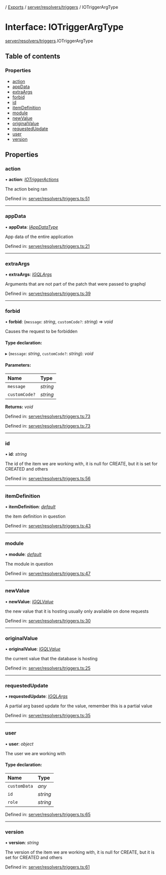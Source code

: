 [](../README.md) / [Exports](../modules.md) / [server/resolvers/triggers](../modules/server_resolvers_triggers.md) / IOTriggerArgType

# Interface: IOTriggerArgType

[server/resolvers/triggers](../modules/server_resolvers_triggers.md).IOTriggerArgType

## Table of contents

### Properties

- [action](server_resolvers_triggers.iotriggerargtype.md#action)
- [appData](server_resolvers_triggers.iotriggerargtype.md#appdata)
- [extraArgs](server_resolvers_triggers.iotriggerargtype.md#extraargs)
- [forbid](server_resolvers_triggers.iotriggerargtype.md#forbid)
- [id](server_resolvers_triggers.iotriggerargtype.md#id)
- [itemDefinition](server_resolvers_triggers.iotriggerargtype.md#itemdefinition)
- [module](server_resolvers_triggers.iotriggerargtype.md#module)
- [newValue](server_resolvers_triggers.iotriggerargtype.md#newvalue)
- [originalValue](server_resolvers_triggers.iotriggerargtype.md#originalvalue)
- [requestedUpdate](server_resolvers_triggers.iotriggerargtype.md#requestedupdate)
- [user](server_resolvers_triggers.iotriggerargtype.md#user)
- [version](server_resolvers_triggers.iotriggerargtype.md#version)

## Properties

### action

• **action**: [*IOTriggerActions*](../enums/server_resolvers_triggers.iotriggeractions.md)

The action being ran

Defined in: [server/resolvers/triggers.ts:51](https://github.com/onzag/itemize/blob/5fcde7cf/server/resolvers/triggers.ts#L51)

___

### appData

• **appData**: [*IAppDataType*](server.iappdatatype.md)

App data of the entire application

Defined in: [server/resolvers/triggers.ts:21](https://github.com/onzag/itemize/blob/5fcde7cf/server/resolvers/triggers.ts#L21)

___

### extraArgs

• **extraArgs**: [*IGQLArgs*](gql_querier.igqlargs.md)

Arguments that are not part of the patch that were passed to graphql

Defined in: [server/resolvers/triggers.ts:39](https://github.com/onzag/itemize/blob/5fcde7cf/server/resolvers/triggers.ts#L39)

___

### forbid

• **forbid**: (`message`: *string*, `customCode?`: *string*) => *void*

Causes the request to be forbidden

#### Type declaration:

▸ (`message`: *string*, `customCode?`: *string*): *void*

#### Parameters:

Name | Type |
:------ | :------ |
`message` | *string* |
`customCode?` | *string* |

**Returns:** *void*

Defined in: [server/resolvers/triggers.ts:73](https://github.com/onzag/itemize/blob/5fcde7cf/server/resolvers/triggers.ts#L73)

Defined in: [server/resolvers/triggers.ts:73](https://github.com/onzag/itemize/blob/5fcde7cf/server/resolvers/triggers.ts#L73)

___

### id

• **id**: *string*

The id of the item we are working with, it is null for
CREATE, but it is set for CREATED and others

Defined in: [server/resolvers/triggers.ts:56](https://github.com/onzag/itemize/blob/5fcde7cf/server/resolvers/triggers.ts#L56)

___

### itemDefinition

• **itemDefinition**: [*default*](../classes/base_root_module_itemdefinition.default.md)

the item definition in question

Defined in: [server/resolvers/triggers.ts:43](https://github.com/onzag/itemize/blob/5fcde7cf/server/resolvers/triggers.ts#L43)

___

### module

• **module**: [*default*](../classes/base_root_module.default.md)

The module in question

Defined in: [server/resolvers/triggers.ts:47](https://github.com/onzag/itemize/blob/5fcde7cf/server/resolvers/triggers.ts#L47)

___

### newValue

• **newValue**: [*IGQLValue*](gql_querier.igqlvalue.md)

the new value that it is hosting usually only available
on done requests

Defined in: [server/resolvers/triggers.ts:30](https://github.com/onzag/itemize/blob/5fcde7cf/server/resolvers/triggers.ts#L30)

___

### originalValue

• **originalValue**: [*IGQLValue*](gql_querier.igqlvalue.md)

the current value that the database is hosting

Defined in: [server/resolvers/triggers.ts:25](https://github.com/onzag/itemize/blob/5fcde7cf/server/resolvers/triggers.ts#L25)

___

### requestedUpdate

• **requestedUpdate**: [*IGQLArgs*](gql_querier.igqlargs.md)

A partial arg based update for the value, remember this is a partial
value

Defined in: [server/resolvers/triggers.ts:35](https://github.com/onzag/itemize/blob/5fcde7cf/server/resolvers/triggers.ts#L35)

___

### user

• **user**: *object*

The user we are working with

#### Type declaration:

Name | Type |
:------ | :------ |
`customData` | *any* |
`id` | *string* |
`role` | *string* |

Defined in: [server/resolvers/triggers.ts:65](https://github.com/onzag/itemize/blob/5fcde7cf/server/resolvers/triggers.ts#L65)

___

### version

• **version**: *string*

The version of the item we are working with, it is null for
CREATE, but it is set for CREATED and others

Defined in: [server/resolvers/triggers.ts:61](https://github.com/onzag/itemize/blob/5fcde7cf/server/resolvers/triggers.ts#L61)

